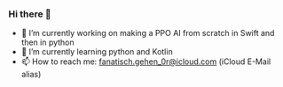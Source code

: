 ### Hi there 👋

- 🔭 I’m currently working on making a PPO AI from scratch in Swift and then in python
- 🌱 I’m currently learning python and Kotlin
- 📫 How to reach me: fanatisch.gehen_0r@icloud.com (iCloud E-Mail alias)
